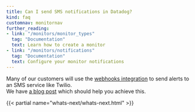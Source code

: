 ```yaml
---
title: Can I send SMS notifications in Datadog?
kind: faq
customnav: monitornav
further_reading:
- link: "/monitors/monitor_types"
  tag: "Documentation"
  text: Learn how to create a monitor
- link: "/monitors/notifications"
  tag: "Documentation"
  text: Configure your monitor notifications
---
```


Many of our customers will use the [webhooks integration](/integrations/webhooks) to send alerts to an SMS service like Twilio.  
We have [a blog post](https://www.datadoghq.com/blog/send-alerts-sms-customizable-webhooks-twilio) which should help you achieve this.

{{< partial name="whats-next/whats-next.html" >}}
